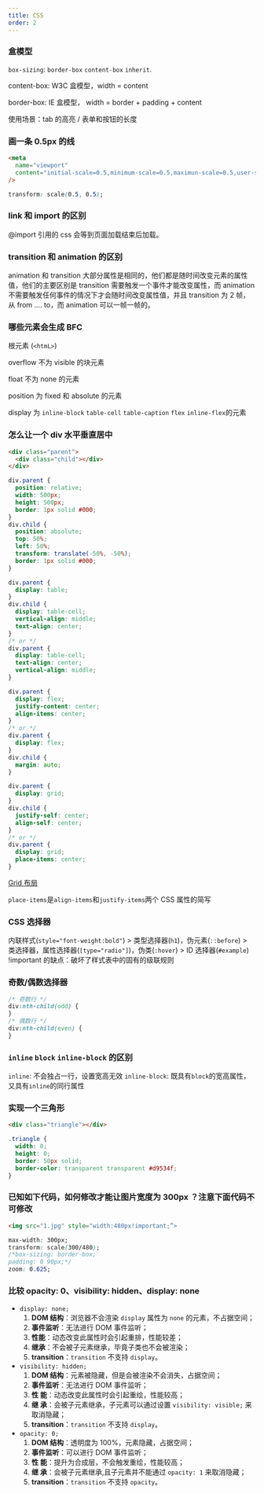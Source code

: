 ```yaml
---
title: CSS
order: 2
---
```


### 盒模型

`box-sizing`: `border-box` `content-box` `inherit`.

content-box: W3C 盒模型，width = content

border-box: IE 盒模型， width = border + padding + content

使用场景：tab 的高亮 / 表单和按钮的长度

### 画一条 0.5px 的线

```html
<meta
  name="viewport"
  content="initial-scale=0.5,minimum-scale=0.5,maximun-scale=0.5,user-scalable=no"
/>
```

```css
transform: scale(0.5, 0.5);
```

### link 和 import 的区别

@import 引用的 css 会等到页面加载结束后加载。

### transition 和 animation 的区别

animation 和 transition 大部分属性是相同的，他们都是随时间改变元素的属性值，他们的主要区别是 transition 需要触发一个事件才能改变属性，而 animation 不需要触发任何事件的情况下才会随时间改变属性值，并且 transition 为 2 帧，从 from …. to，而 animation 可以一帧一帧的。

<!-- TODO: 使用场景 -->
<!-- 导航的 tab 的切换（只有开始和结束 -->

### 哪些元素会生成 BFC

根元素 (`<htmL>`)

overflow 不为 visible 的块元素

float 不为 none 的元素

position 为 fixed 和 absolute 的元素

display 为 `inline-block` `table-cell` `table-caption` `flex` `inline-flex`的元素

### 怎么让一个 div 水平垂直居中

```html
<div class="parent">
  <div class="child"></div>
</div>
```

```css
div.parent {
  position: relative;
  width: 500px;
  height: 500px;
  border: 1px solid #000;
}
div.child {
  position: absolute;
  top: 50%;
  left: 50%;
  transform: translate(-50%, -50%);
  border: 1px solid #000;
}
```

```css
div.parent {
  display: table;
}
div.child {
  display: table-cell;
  vertical-align: middle;
  text-align: center;
}
/* or */
div.parent {
  display: table-cell;
  text-align: center;
  vertical-align: middle;
}
```

```css
div.parent {
  display: flex;
  justify-content: center;
  align-items: center;
}
/* or */
div.parent {
  display: flex;
}
div.child {
  margin: auto;
}
```

```css
div.parent {
  display: grid;
}
div.child {
  justify-self: center;
  align-self: center;
}
/* or */
div.parent {
  display: grid;
  place-items: center;
}
```

[Grid 布局](http://www.ruanyifeng.com/blog/2019/03/grid-layout-tutorial.html)

`place-items`是`align-items`和`justify-items`两个 CSS 属性的简写

### CSS 选择器

内联样式(`style="font-weight:bold"`) > 类型选择器(`h1`)，伪元素(`::before`) > 类选择器，属性选择器(`[type="radio"]`)，伪类(`:hover`) > ID 选择器(`#example`)
!important 的缺点：破坏了样式表中的固有的级联规则

### 奇数/偶数选择器

```css
/* 奇数行 */
div:nth-child(odd) {
}
/* 偶数行 */
div:nth-child(even) {
}
```

### `inline` `block` `inline-block` 的区别

`inline`: 不会独占一行，设置宽高无效
`inline-block`: 既具有`block`的宽高属性，又具有`inline`的同行属性

### 实现一个三角形

```html
<div class="triangle"></div>
```

```css
.triangle {
  width: 0;
  height: 0;
  border: 50px solid;
  border-color: transparent transparent #d9534f;
}
```

### 已知如下代码，如何修改才能让图片宽度为 300px ？注意下面代码不可修改

```html
<img src="1.jpg" style="width:480px!important;”>
```

```css
max-width: 300px;
transform: scale(300/480);
/*box-sizing: border-box;
padding: 0 90px;*/
zoom: 0.625;
```

### 比较 opacity: 0、visibility: hidden、display: none

- `display: none;`
  1. **DOM 结构**：浏览器不会渲染 `display` 属性为 `none` 的元素，不占据空间；
  2. **事件监听**：无法进行 DOM 事件监听；
  3. **性能**：动态改变此属性时会引起重排，性能较差；
  4. **继承**：不会被子元素继承，毕竟子类也不会被渲染；
  5. **transition**：`transition` 不支持 `display`。
- `visibility: hidden;`
  1. **DOM 结构**：元素被隐藏，但是会被渲染不会消失，占据空间；
  2. **事件监听**：无法进行 DOM 事件监听；
  3. **性 能**：动态改变此属性时会引起重绘，性能较高；
  4. **继 承**：会被子元素继承，子元素可以通过设置 `visibility: visible;` 来取消隐藏；
  5. **transition**：`transition` 不支持 `display`。
- `opacity: 0;`
  1. **DOM 结构**：透明度为 100%，元素隐藏，占据空间；
  2. **事件监听**：可以进行 DOM 事件监听；
  3. **性 能**：提升为合成层，不会触发重绘，性能较高；
  4. **继 承**：会被子元素继承,且子元素并不能通过 `opacity: 1` 来取消隐藏；
  5. **transition**：`transition` 不支持 `opacity`。
